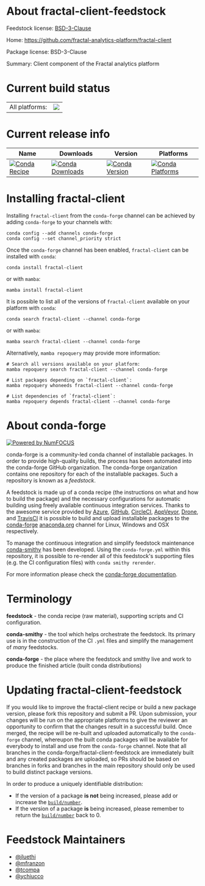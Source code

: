 About fractal-client-feedstock
==============================

Feedstock license: [BSD-3-Clause](https://github.com/conda-forge/fractal-client-feedstock/blob/main/LICENSE.txt)

Home: https://github.com/fractal-analytics-platform/fractal-client

Package license: BSD-3-Clause

Summary: Client component of the Fractal analytics platform

Current build status
====================


<table><tr><td>All platforms:</td>
    <td>
      <a href="https://dev.azure.com/conda-forge/feedstock-builds/_build/latest?definitionId=20441&branchName=main">
        <img src="https://dev.azure.com/conda-forge/feedstock-builds/_apis/build/status/fractal-client-feedstock?branchName=main">
      </a>
    </td>
  </tr>
</table>

Current release info
====================

| Name | Downloads | Version | Platforms |
| --- | --- | --- | --- |
| [![Conda Recipe](https://img.shields.io/badge/recipe-fractal--client-green.svg)](https://anaconda.org/conda-forge/fractal-client) | [![Conda Downloads](https://img.shields.io/conda/dn/conda-forge/fractal-client.svg)](https://anaconda.org/conda-forge/fractal-client) | [![Conda Version](https://img.shields.io/conda/vn/conda-forge/fractal-client.svg)](https://anaconda.org/conda-forge/fractal-client) | [![Conda Platforms](https://img.shields.io/conda/pn/conda-forge/fractal-client.svg)](https://anaconda.org/conda-forge/fractal-client) |

Installing fractal-client
=========================

Installing `fractal-client` from the `conda-forge` channel can be achieved by adding `conda-forge` to your channels with:

```
conda config --add channels conda-forge
conda config --set channel_priority strict
```

Once the `conda-forge` channel has been enabled, `fractal-client` can be installed with `conda`:

```
conda install fractal-client
```

or with `mamba`:

```
mamba install fractal-client
```

It is possible to list all of the versions of `fractal-client` available on your platform with `conda`:

```
conda search fractal-client --channel conda-forge
```

or with `mamba`:

```
mamba search fractal-client --channel conda-forge
```

Alternatively, `mamba repoquery` may provide more information:

```
# Search all versions available on your platform:
mamba repoquery search fractal-client --channel conda-forge

# List packages depending on `fractal-client`:
mamba repoquery whoneeds fractal-client --channel conda-forge

# List dependencies of `fractal-client`:
mamba repoquery depends fractal-client --channel conda-forge
```


About conda-forge
=================

[![Powered by
NumFOCUS](https://img.shields.io/badge/powered%20by-NumFOCUS-orange.svg?style=flat&colorA=E1523D&colorB=007D8A)](https://numfocus.org)

conda-forge is a community-led conda channel of installable packages.
In order to provide high-quality builds, the process has been automated into the
conda-forge GitHub organization. The conda-forge organization contains one repository
for each of the installable packages. Such a repository is known as a *feedstock*.

A feedstock is made up of a conda recipe (the instructions on what and how to build
the package) and the necessary configurations for automatic building using freely
available continuous integration services. Thanks to the awesome service provided by
[Azure](https://azure.microsoft.com/en-us/services/devops/), [GitHub](https://github.com/),
[CircleCI](https://circleci.com/), [AppVeyor](https://www.appveyor.com/),
[Drone](https://cloud.drone.io/welcome), and [TravisCI](https://travis-ci.com/)
it is possible to build and upload installable packages to the
[conda-forge](https://anaconda.org/conda-forge) [anaconda.org](https://anaconda.org/)
channel for Linux, Windows and OSX respectively.

To manage the continuous integration and simplify feedstock maintenance
[conda-smithy](https://github.com/conda-forge/conda-smithy) has been developed.
Using the ``conda-forge.yml`` within this repository, it is possible to re-render all of
this feedstock's supporting files (e.g. the CI configuration files) with ``conda smithy rerender``.

For more information please check the [conda-forge documentation](https://conda-forge.org/docs/).

Terminology
===========

**feedstock** - the conda recipe (raw material), supporting scripts and CI configuration.

**conda-smithy** - the tool which helps orchestrate the feedstock.
                   Its primary use is in the construction of the CI ``.yml`` files
                   and simplify the management of *many* feedstocks.

**conda-forge** - the place where the feedstock and smithy live and work to
                  produce the finished article (built conda distributions)


Updating fractal-client-feedstock
=================================

If you would like to improve the fractal-client recipe or build a new
package version, please fork this repository and submit a PR. Upon submission,
your changes will be run on the appropriate platforms to give the reviewer an
opportunity to confirm that the changes result in a successful build. Once
merged, the recipe will be re-built and uploaded automatically to the
`conda-forge` channel, whereupon the built conda packages will be available for
everybody to install and use from the `conda-forge` channel.
Note that all branches in the conda-forge/fractal-client-feedstock are
immediately built and any created packages are uploaded, so PRs should be based
on branches in forks and branches in the main repository should only be used to
build distinct package versions.

In order to produce a uniquely identifiable distribution:
 * If the version of a package **is not** being increased, please add or increase
   the [``build/number``](https://docs.conda.io/projects/conda-build/en/latest/resources/define-metadata.html#build-number-and-string).
 * If the version of a package **is** being increased, please remember to return
   the [``build/number``](https://docs.conda.io/projects/conda-build/en/latest/resources/define-metadata.html#build-number-and-string)
   back to 0.

Feedstock Maintainers
=====================

* [@jluethi](https://github.com/jluethi/)
* [@mfranzon](https://github.com/mfranzon/)
* [@tcompa](https://github.com/tcompa/)
* [@ychiucco](https://github.com/ychiucco/)


<!-- dummy commit to enable rerendering -->

